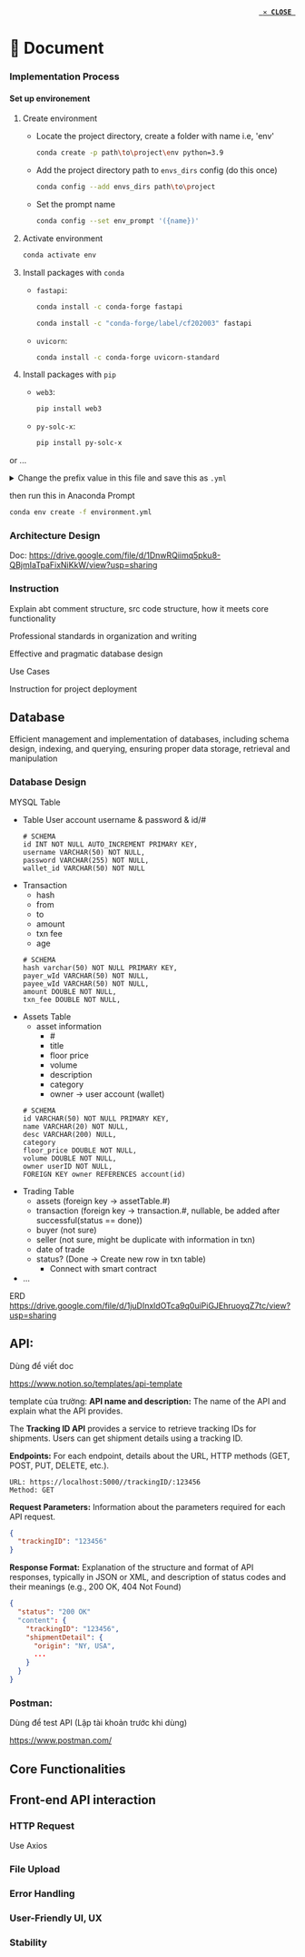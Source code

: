 <p align="right"><code><a href="/"><b> ✕ CLOSE <br></b></a></code></p>

# 📄 Document

### Implementation Process

#### Set up environement

1. Create environment
   - Locate the project directory, create a folder with name i.e, 'env' 

      ```bash
  	  conda create -p path\to\project\env python=3.9
  	  ```
   - Add the project directory path to `envs_dirs` config (do this once)

	  ```bash
      conda config --add envs_dirs path\to\project
      ```
   - Set the prompt name

  	 ```bash
     conda config --set env_prompt '({name})'
     ```
2. Activate environment
	```bash
	conda activate env
 	```
3. Install packages with `conda`
	
 	- `fastapi`:
		```bash
  		conda install -c conda-forge fastapi
  		```

		```bash
     	conda install -c "conda-forge/label/cf202003" fastapi
     	```
     
	- `uvicorn`:
		```bash
  		conda install -c conda-forge uvicorn-standard
  		```

4. Install packages with `pip`
	
 	- `web3`:
		```bash
  		pip install web3
  		```
     
	- `py-solc-x`:
		```bash
  		pip install py-solc-x
  		```
or ...
<details>
	<summary>Change the prefix value in this file and save this as <code>.yml</code></summary>

```yml
name: env
channels:
  - conda-forge
  - defaults
dependencies:
  - aiohttp=3.8.5=py39h2bbff1b_0
  - aiosignal=1.2.0=pyhd3eb1b0_0
  - anyio=3.7.1=pyhd8ed1ab_0
  - async-timeout=4.0.2=py39haa95532_0
  - attrs=23.1.0=py39haa95532_0
  - ca-certificates=2023.08.22=haa95532_0
  - charset-normalizer=2.0.4=pyhd3eb1b0_0
  - click=8.1.7=win_pyh7428d3b_0
  - colorama=0.4.6=pyhd8ed1ab_0
  - exceptiongroup=1.1.3=pyhd8ed1ab_0
  - fastapi=0.103.2=pyhd8ed1ab_0
  - frozenlist=1.3.3=py39h2bbff1b_0
  - h11=0.14.0=pyhd8ed1ab_0
  - httptools=0.6.0=py39ha55989b_1
  - idna=3.4=pyhd8ed1ab_0
  - multidict=6.0.2=py39h2bbff1b_0
  - openssl=3.0.11=h2bbff1b_2
  - pip=23.2.1=py39haa95532_0
  - pydantic=1.10.12=py39h2bbff1b_1
  - python=3.9.18=h1aa4202_0
  - python-dotenv=1.0.0=pyhd8ed1ab_1
  - python_abi=3.9=2_cp39
  - pyyaml=6.0.1=py39ha55989b_1
  - setuptools=68.0.0=py39haa95532_0
  - sniffio=1.3.0=pyhd8ed1ab_0
  - sqlite=3.41.2=h2bbff1b_0
  - starlette=0.27.0=pyhd8ed1ab_0
  - typing-extensions=4.8.0=hd8ed1ab_0
  - typing_extensions=4.8.0=pyha770c72_0
  - tzdata=2023c=h04d1e81_0
  - ucrt=10.0.22621.0=h57928b3_0
  - uvicorn=0.23.2=py39hcbf5309_1
  - uvicorn-standard=0.23.2=hcbf5309_1
  - vc=14.2=h21ff451_1
  - vc14_runtime=14.36.32532=hdcecf7f_17
  - vs2015_runtime=14.36.32532=h05e6639_17
  - watchfiles=0.20.0=py39hf21820d_2
  - websockets=11.0.3=py39ha55989b_1
  - wheel=0.41.2=py39haa95532_0
  - yaml=0.2.5=h8ffe710_2
  - yarl=1.8.1=py39h2bbff1b_0
  - pip:
      - bitarray==2.8.2
      - certifi==2023.7.22
      - cytoolz==0.12.2
      - eth-abi==4.2.1
      - eth-account==0.9.0
      - eth-hash==0.5.2
      - eth-keyfile==0.6.1
      - eth-keys==0.4.0
      - eth-rlp==0.3.0
      - eth-typing==3.5.0
      - eth-utils==2.2.1
      - hexbytes==0.3.1
      - jsonschema==4.19.1
      - jsonschema-specifications==2023.7.1
      - lru-dict==1.2.0
      - parsimonious==0.9.0
      - protobuf==4.24.3
      - py-solc-x==1.1.1
      - pycryptodome==3.19.0
      - pyunormalize==15.0.0
      - pywin32==306
      - referencing==0.30.2
      - regex==2023.10.3
      - requests==2.31.0
      - rlp==3.0.0
      - rpds-py==0.10.3
      - semantic-version==2.10.0
      - toolz==0.12.0
      - urllib3==2.0.6
      - web3==6.10.0
prefix: [path\to\project\env]
```
</details>

then run this in Anaconda Prompt

```bash
conda env create -f environment.yml
```

### Architecture Design
Doc: https://drive.google.com/file/d/1DnwRQiimq5pku8-QBjmIaTpaFixNiKkW/view?usp=sharing

### Instruction
Explain abt comment structure, src code structure, how it meets core functionality

Professional standards in organization and writing

Effective and pragmatic database design

Use Cases

Instruction for project deployment

## Database
Efficient management and implementation of databases, including schema design, indexing, and querying, ensuring proper data storage, retrieval and manipulation

### Database Design
MYSQL Table
- Table User account
    username & password & id/#
    ```
    # SCHEMA
    id INT NOT NULL AUTO_INCREMENT PRIMARY KEY,
    username VARCHAR(50) NOT NULL,
    password VARCHAR(255) NOT NULL,
    wallet_id VARCHAR(50) NOT NULL
    ```
- Transaction
    - hash
    - from
    - to
    - amount
    - txn fee
    - age
    ```
    # SCHEMA
    hash varchar(50) NOT NULL PRIMARY KEY,
    payer_wId VARCHAR(50) NOT NULL,
    payee_wId VARCHAR(50) NOT NULL,
    amount DOUBLE NOT NULL,
    txn_fee DOUBLE NOT NULL,
    ```
- Assets Table
    - asset information
        - \#
        - title
        - floor price
        - volume
        - description
        - category
        - owner -> user account (wallet)
    ```
    # SCHEMA
    id VARCHAR(50) NOT NULL PRIMARY KEY,
    name VARCHAR(20) NOT NULL,
    desc VARCHAR(200) NULL,
    category 
    floor_price DOUBLE NOT NULL,
    volume DOUBLE NOT NULL,
    owner userID NOT NULL,
    FOREIGN KEY owner REFERENCES account(id)   
    ```
- Trading Table
    - assets (foreign key -> assetTable.#)
    - transaction (foreign key -> transaction.#, nullable, be added after successful(status == done))
    - buyer (not sure)
    - seller (not sure, might be duplicate with information in txn)
    - date of trade
    - status? (Done -> Create new row in txn table)
        - Connect with smart contract
- ...

ERD
https://drive.google.com/file/d/1juDInxldOTca9q0uiPiGJEhruoyqZ7tc/view?usp=sharing

## API:
Dùng để viết doc

https://www.notion.so/templates/api-template

template của trường:
**API name and description:** The name of the API and explain what the API provides.

The **Tracking ID API** provides a service to retrieve tracking IDs for shipments. Users can get shipment details using a tracking ID.

**Endpoints:** For each endpoint, details about the URL, HTTP methods (GET, POST, PUT, DELETE, etc.).
```
URL: https://localhost:5000//trackingID/:123456
Method: GET
```

**Request Parameters:** Information about the parameters required for each API request.

```json
{
  "trackingID": "123456"
}
```

**Response Format:** Explanation of the structure and format of API responses, typically in JSON or XML, and description of status codes and their meanings (e.g., 200 OK, 404 Not Found)

```json
{
  "status": "200 OK"
  "content": {
    "trackingID": "123456",
    "shipmentDetail": {
      "origin": "NY, USA",
      ...
    }
  }
}
```

### Postman:
Dùng để test API (Lập tài khoản trước khi dùng)

https://www.postman.com/

## Core Functionalities

## Front-end API interaction
### HTTP Request
Use Axios

### File Upload

### Error Handling

### User-Friendly UI, UX

### Stability
